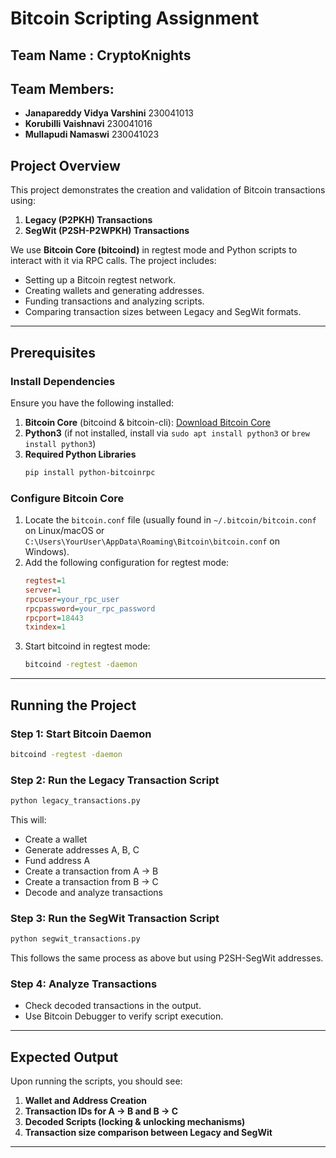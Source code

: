 # Bitcoin Scripting Assignment

## Team Name : CryptoKnights 

## Team Members:

- **Janapareddy Vidya Varshini** 230041013
- **Korubilli Vaishnavi** 230041016
- **Mullapudi Namaswi** 230041023

## Project Overview

This project demonstrates the creation and validation of Bitcoin transactions using:

1. **Legacy (P2PKH) Transactions**
2. **SegWit (P2SH-P2WPKH) Transactions**

We use **Bitcoin Core (bitcoind)** in regtest mode and Python scripts to interact with it via RPC calls. The project includes:

- Setting up a Bitcoin regtest network.
- Creating wallets and generating addresses.
- Funding transactions and analyzing scripts.
- Comparing transaction sizes between Legacy and SegWit formats.

---

## Prerequisites

### Install Dependencies

Ensure you have the following installed:

1. **Bitcoin Core** (bitcoind & bitcoin-cli): [Download Bitcoin Core](https://bitcoincore.org/en/download/)
2. **Python3** (if not installed, install via `sudo apt install python3` or `brew install python3`)
3. **Required Python Libraries**
   ```sh
   pip install python-bitcoinrpc
   ```

### Configure Bitcoin Core

1. Locate the `bitcoin.conf` file (usually found in `~/.bitcoin/bitcoin.conf` on Linux/macOS or `C:\Users\YourUser\AppData\Roaming\Bitcoin\bitcoin.conf` on Windows).
2. Add the following configuration for regtest mode:
   ```ini
   regtest=1
   server=1
   rpcuser=your_rpc_user
   rpcpassword=your_rpc_password
   rpcport=18443
   txindex=1
   ```
3. Start bitcoind in regtest mode:
   ```sh
   bitcoind -regtest -daemon
   ```

---

## Running the Project

### Step 1: Start Bitcoin Daemon

```sh
bitcoind -regtest -daemon
```

### Step 2: Run the Legacy Transaction Script

```sh
python legacy_transactions.py
```

This will:

- Create a wallet
- Generate addresses A, B, C
- Fund address A
- Create a transaction from A → B
- Create a transaction from B → C
- Decode and analyze transactions

### Step 3: Run the SegWit Transaction Script

```sh
python segwit_transactions.py
```

This follows the same process as above but using P2SH-SegWit addresses.

### Step 4: Analyze Transactions

- Check decoded transactions in the output.
- Use Bitcoin Debugger to verify script execution.

---

## Expected Output

Upon running the scripts, you should see:

1. **Wallet and Address Creation**
2. **Transaction IDs for A → B and B → C**
3. **Decoded Scripts (locking & unlocking mechanisms)**
4. **Transaction size comparison between Legacy and SegWit**

---



